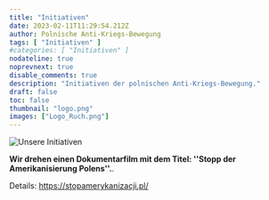 ```yaml
---
title: "Initiativen"
date: 2023-02-11T11:29:54.212Z
author: Polnische Anti-Kriegs-Bewegung
tags: [ "Initiativen" ]
#categories: [ "Initiativen" ]
nodateline: true
noprevnext: true
disable_comments: true
description: "Initiativen der polnischen Anti-Kriegs-Bewegung."
draft: false
toc: false
thumbnail: "logo.png"
images: ["Logo_Ruch.png"]
---
```

![Unsere Initiativen](/Logo1-450x450.png)


__Wir drehen einen Dokumentarfilm mit dem Titel: ''Stopp der Amerikanisierung Polens''.__.


Details: https://stopamerykanizacji.pl/
